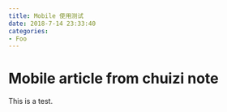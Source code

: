 ```yaml
---
title: Mobile 使用测试
date: 2018-7-14 23:33:40
categories:
- Foo
---
```


# Mobile article from chuizi note
This is a test.